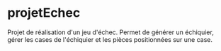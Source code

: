﻿# projetEchec
Projet de réalisation d'un jeu d'échec.
Permet de générer un échiquier, gérer les cases de l'échiquier et les pièces positionnées sur une case.
